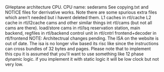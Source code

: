 GHeptane architecture CPU.
CPU name: sederams
See copying.txt and NOTICE files for derrivative works.
Note there are some spurious extra files which aren't needed but i havent deleted them.
L1 caches in rtl/cache
L2 cache in rtl/l2cache
cams and other similar things int rtl/cams (but not all cams are there).
load/store cams in rtl/lsq
reservation station, main backend, regfiles in rtl/backend
control unit in rtl/cntrl
frontend+decoder in rtl/frontend
NOTE: Architectrual changes pending. The ISA on the website is out of date.
The isa is no longer vliw based its risc like since the instructions can cross bundles of 32 bytes and pages.
Please note that to implement this cpu it is assumed that you'll want to use something like 12 phase dynamic logic.
if you implement it with static logic it will be low clock but not very low.
